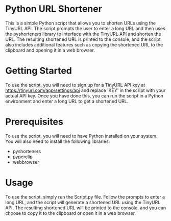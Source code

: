 # Python URL Shortener

This is a simple Python script that allows you to shorten URLs using the TinyURL API. The script prompts the user to enter a long URL and then uses the pyshorteners library to interface with the TinyURL API and shorten the URL. The resulting shortened URL is printed to the console, and the script also includes additional features such as copying the shortened URL to the clipboard and opening it in a web browser.


# Getting Started

To use the script, you will need to sign up for a TinyURL API key at https://tinyurl.com/app/settings/api and replace 'KEY' in the script with your actual API key. Once you have done this, you can run the script in a Python environment and enter a long URL to get a shortened URL.


# Prerequisites

To use the script, you will need to have Python installed on your system. You will also need to install the following libraries:
- pyshorteners 
- pyperclip
- webbrowser


# Usage

To use the script, simply run the Script.py file. Follow the prompts to enter a long URL, and the script will generate a shortened URL using the TinyURL API. The resulting shortened URL will be printed to the console, and you can choose to copy it to the clipboard or open it in a web browser.
